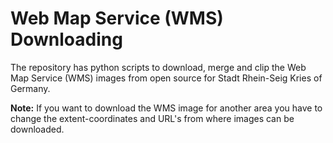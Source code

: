 # Web Map Service (WMS) Downloading

The repository has python scripts to download, merge and clip the Web Map Service (WMS) images from open source for Stadt Rhein-Seig Kries of Germany.

**Note:**  If you want to download the WMS image for another area you have to change the extent-coordinates and URL's from where images can be downloaded.

